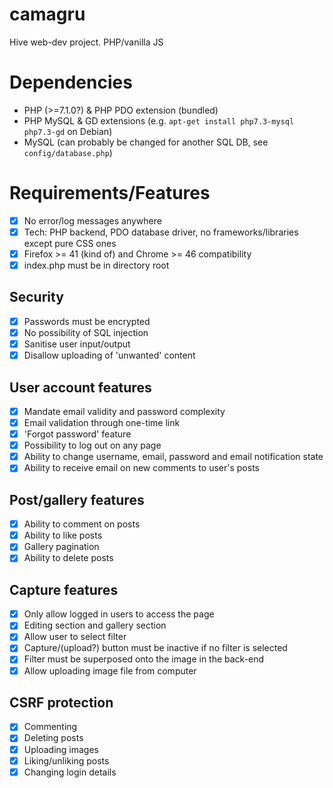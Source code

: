 # camagru
Hive web-dev project. PHP/vanilla JS

# Dependencies
* PHP (>=7.1.0?) & PHP PDO extension (bundled)
* PHP MySQL & GD extensions (e.g. `apt-get install php7.3-mysql php7.3-gd` on Debian)
* MySQL (can probably be changed for another SQL DB, see `config/database.php`)

# Requirements/Features
- [x] No error/log messages anywhere
- [x] Tech: PHP backend, PDO database driver, no frameworks/libraries except pure CSS ones
- [x] Firefox >= 41 (kind of) and Chrome >= 46 compatibility
- [x] index.php must be in directory root

## Security
- [x] Passwords must be encrypted
- [x] No possibility of SQL injection
- [x] Sanitise user input/output
- [x] Disallow uploading of 'unwanted' content

## User account features
- [x] Mandate email validity and password complexity
- [x] Email validation through one-time link
- [x] 'Forgot password' feature
- [x] Possibility to log out on any page
- [x] Ability to change username, email, password and email notification state
- [x] Ability to receive email on new comments to user's posts

## Post/gallery features
- [x] Ability to comment on posts
- [x] Ability to like posts
- [x] Gallery pagination
- [x] Ability to delete posts

## Capture features
- [x] Only allow logged in users to access the page
- [x] Editing section and gallery section
- [x] Allow user to select filter
- [x] Capture/(upload?) button must be inactive if no filter is selected
- [x] Filter must be superposed onto the image in the back-end
- [x] Allow uploading image file from computer

## CSRF protection
- [x] Commenting
- [x] Deleting posts
- [x] Uploading images
- [x] Liking/unliking posts
- [x] Changing login details
